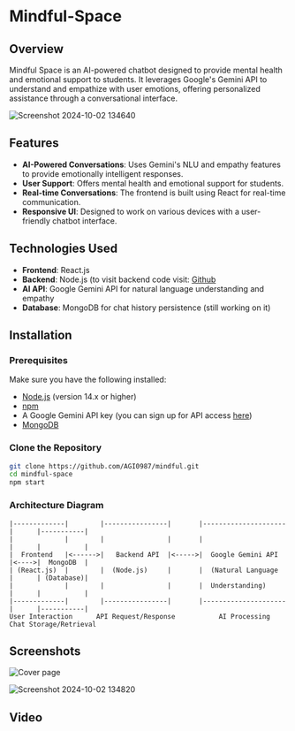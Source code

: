 # Mindful-Space
## Overview

Mindful Space is an AI-powered chatbot designed to provide mental health and emotional support to students. It leverages Google's Gemini API to understand and empathize with user emotions, offering personalized assistance through a conversational interface.

![Screenshot 2024-10-02 134640](https://github.com/user-attachments/assets/2f5f8a5b-bb36-4328-ae39-1877c6a9c369)

## Features

- **AI-Powered Conversations**: Uses Gemini's NLU and empathy features to provide emotionally intelligent responses.
- **User Support**: Offers mental health and emotional support for students.
- **Real-time Conversations**: The frontend is built using React for real-time communication.
- **Responsive UI**: Designed to work on various devices with a user-friendly chatbot interface.

## Technologies Used

- **Frontend**: React.js
- **Backend**: Node.js (to visit backend code visit: [Github](https://github.com/AGI0987/MindfulSpaces.git)
- **AI API**: Google Gemini API for natural language understanding and empathy
- **Database**: MongoDB for chat history persistence (still working on it)

## Installation

### Prerequisites

Make sure you have the following installed:

- [Node.js](https://nodejs.org/) (version 14.x or higher)
- [npm](https://www.npmjs.com/get-npm) 
- A Google Gemini API key (you can sign up for API access [here](https://cloud.google.com/))
- [MongoDB](https://www.mongodb.com/) 

### Clone the Repository

```bash
git clone https://github.com/AGI0987/mindful.git
cd mindful-space
npm start
```
### Architecture Diagram

```plaintext
|-------------|        |----------------|       |---------------------|      |-----------|
|             |        |                |       |                     |      |           |
|  Frontend   |<------>|   Backend API  |<----->|  Google Gemini API  |<---->|  MongoDB  |
| (React.js)  |        |  (Node.js)     |       |  (Natural Language  |      | (Database)|
|             |        |                |       |  Understanding)     |      |           |
|-------------|        |----------------|       |---------------------|      |-----------|
User Interaction      API Request/Response           AI Processing          Chat Storage/Retrieval
```
## Screenshots

![Cover page](https://github.com/user-attachments/assets/521e9aab-ace6-401d-aefe-ae784895cdd0)

![Screenshot 2024-10-02 134820](https://github.com/user-attachments/assets/275f51d8-b04c-4a4f-acc7-e258fc3a2681)

## Video
